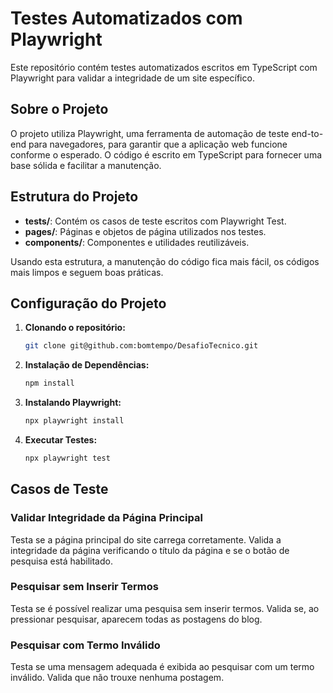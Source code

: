 # Testes Automatizados com Playwright

Este repositório contém testes automatizados escritos em TypeScript com Playwright para validar a integridade de um site específico.

## Sobre o Projeto

O projeto utiliza Playwright, uma ferramenta de automação de teste end-to-end para navegadores, para garantir que a aplicação web funcione conforme o esperado. O código é escrito em TypeScript para fornecer uma base sólida e facilitar a manutenção.

## Estrutura do Projeto

- **tests/**: Contém os casos de teste escritos com Playwright Test.
- **pages/**: Páginas e objetos de página utilizados nos testes.
- **components/**: Componentes e utilidades reutilizáveis.

Usando esta estrutura, a manutenção do código fica mais fácil, os códigos mais limpos e seguem boas práticas.

## Configuração do Projeto
1. **Clonando o repositório:**
   ```bash
   git clone git@github.com:bomtempo/DesafioTecnico.git

3. **Instalação de Dependências:**
   ```bash
   npm install

4. **Instalando Playwright:**
   ```bash
   npx playwright install

5. **Executar Testes:**
   ```bash
   npx playwright test


## Casos de Teste
### Validar Integridade da Página Principal
   Testa se a página principal do site carrega corretamente. Valida a integridade da página verificando o título da página e se o botão de pesquisa está habilitado.

### Pesquisar sem Inserir Termos
   Testa se é possível realizar uma pesquisa sem inserir termos. Valida se, ao pressionar pesquisar, aparecem todas as postagens do blog.

### Pesquisar com Termo Inválido
   Testa se uma mensagem adequada é exibida ao pesquisar com um termo inválido. Valida que não trouxe nenhuma postagem.
